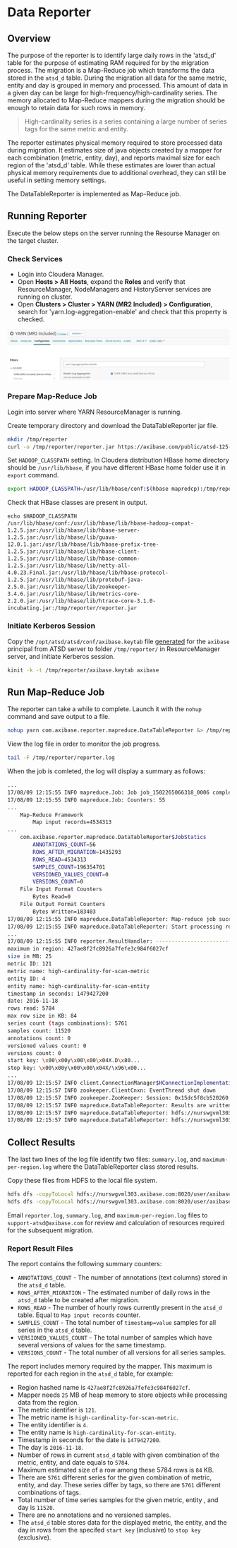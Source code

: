 # Data Reporter

## Overview

The purpose of the reporter is to identify large daily rows in the 'atsd_d' table for the purpose of estimating RAM required for by the migration process.
The migration is a Map-Reduce job which transforms the data stored in the `atsd_d` table. During the migration all data for the same metric, entity and day is grouped in memory and processed. This amount of data in a given day can be large for high-frequency/high-cardinality series. The memory allocated to Map-Reduce mappers during the migration should be enough to retain data for such rows in memory. 

> High-cardinality series is a series containing a large number of series tags for the same metric and entity.

The reporter estimates physical memory required to store processed data during migration. 
It estimates size of java objects created by a mapper for each combination (metric, entity, day), and reports maximal size for each region of the 'atsd_d' table. While these estimates are lower than actual physical memory requirements due to additional overhead, they can still be useful in setting memory settings.

The DataTableReporter is implemented as Map-Reduce job.

## Running Reporter

Execute the below steps on the server running the Resourse Manager on the target cluster.

### Check Services

* Login into Cloudera Manager.
* Open **Hosts > All Hosts**, expand the **Roles** and verify that ResourceManager, NodeManagers and HistoryServer services are running on cluster. 
* Open **Clusters > Cluster > YARN (MR2 Included) > Configuration**, search for 'yarn.log-aggregation-enable' and check that this property is checked.

![](./images/cloudera-log-aggregation-settings.jpeg)

### Prepare Map-Reduce Job

Login into server where YARN ResourceManager is running.

Create temporary directory and download the DataTableReporter jar file.

```sh
mkdir /tmp/reporter
curl -o /tmp/reporter/reporter.jar https://axibase.com/public/atsd-125-migration/reporter.jar
```

Set `HADOOP_CLASSPATH` setting. In Cloudera distribution HBase home directory should be `/usr/lib/hbase`, if you have different HBase home folder use it in `export` command. 

```sh
export HADOOP_CLASSPATH=/usr/lib/hbase/conf:$(hbase mapredcp):/tmp/reporter/reporter.jar
```

Check that HBase classes are present in output.

```
echo $HADOOP_CLASSPATH
/usr/lib/hbase/conf:/usr/lib/hbase/lib/hbase-hadoop-compat-1.2.5.jar:/usr/lib/hbase/lib/hbase-server-1.2.5.jar:/usr/lib/hbase/lib/guava-12.0.1.jar:/usr/lib/hbase/lib/hbase-prefix-tree-1.2.5.jar:/usr/lib/hbase/lib/hbase-client-1.2.5.jar:/usr/lib/hbase/lib/hbase-common-1.2.5.jar:/usr/lib/hbase/lib/netty-all-4.0.23.Final.jar:/usr/lib/hbase/lib/hbase-protocol-1.2.5.jar:/usr/lib/hbase/lib/protobuf-java-2.5.0.jar:/usr/lib/hbase/lib/zookeeper-3.4.6.jar:/usr/lib/hbase/lib/metrics-core-2.2.0.jar:/usr/lib/hbase/lib/htrace-core-3.1.0-incubating.jar:/tmp/reporter/reporter.jar
```

### Initiate Kerberos Session

Copy the `/opt/atsd/atsd/conf/axibase.keytab` file [generated](../../installation/cloudera.md#generate-keytab-file-for-axibase-principal) for the `axibase` principal from ATSD server to folder `/tmp/reporter/`  in ResourceManager server, and initiate Kerberos session.

```sh
kinit -k -t /tmp/reporter/axibase.keytab axibase
```

## Run Map-Reduce Job

The reporter can take a while to complete. Launch it with the `nohup` command and save output to a file.

```sh
nohup yarn com.axibase.reporter.mapreduce.DataTableReporter &> /tmp/reporter/reporter.log &
```

View the log file in order to monitor the job progress. 

```sh
tail -F /tmp/reporter/reporter.log
``` 

When the job is comleted, the log will display a summary as follows:

```sh
...
17/08/09 12:15:55 INFO mapreduce.Job: Job job_1502265066318_0006 completed successfully
17/08/09 12:15:55 INFO mapreduce.Job: Counters: 55
...
	Map-Reduce Framework
		Map input records=4534313
...
	com.axibase.reporter.mapreduce.DataTableReporter$JobStatics
		ANNOTATIONS_COUNT=56
		ROWS_AFTER_MIGRATION=1435293
		ROWS_READ=4534313
		SAMPLES_COUNT=196354701
		VERSIONED_VALUES_COUNT=0
		VERSIONS_COUNT=0
	File Input Format Counters
		Bytes Read=0
	File Output Format Counters
		Bytes Written=183403
17/08/09 12:15:55 INFO mapreduce.DataTableReporter: Map-reduce job success!
17/08/09 12:15:55 INFO mapreduce.DataTableReporter: Start processing results of the map-reduce jab.
...
17/08/09 12:15:55 INFO reporter.ResultHandler: ---------------------------------
maximum in region: 427ae8f2fc8926a7fefe3c984f6027cf
size in MB: 25
metric ID: 121
metric name: high-cardinality-for-scan-metric
entity ID: 4
entity name: high-cardinality-for-scan-entity
timestamp in seconds: 1479427200
date: 2016-11-18
rows read: 5784
max row size in KB: 84
series count (tags combinations): 5761
samples count: 11520
annotations count: 0
versioned values count: 0
versions count: 0
start key: \x00\x00y\x00\x00\x04X.D\x80...
stop key: \x00\x00y\x00\x00\x04X/\x96\x00...
...
17/08/09 12:15:57 INFO client.ConnectionManager$HConnectionImplementation: Closing zookeeper sessionid=0x15dc5f8cb520260
17/08/09 12:15:57 INFO zookeeper.ClientCnxn: EventThread shut down
17/08/09 12:15:57 INFO zookeeper.ZooKeeper: Session: 0x15dc5f8cb520260 closed
17/08/09 12:15:57 INFO mapreduce.DataTableReporter: Results are written to files:
17/08/09 12:15:57 INFO mapreduce.DataTableReporter: hdfs://nurswgvml303.axibase.com:8020/user/axibase/data_table_report/000009/summary.log
17/08/09 12:15:57 INFO mapreduce.DataTableReporter: hdfs://nurswgvml303.axibase.com:8020/user/axibase/data_table_report/000009/maximum-per-region.log
```

## Collect Results

The last two lines of the log file identify two files: `summary.log`, and `maximum-per-region.log` where the DataTableReporter class stored results.

Copy these files from HDFS to the local file system.

```sh
hdfs dfs -copyToLocal hdfs://nurswgvml303.axibase.com:8020/user/axibase/data_table_report/000009/summary.log /tmp/reporter/
hdfs dfs -copyToLocal hdfs://nurswgvml303.axibase.com:8020/user/axibase/data_table_report/000009/maximum-per-region.log /tmp/reporter/
```

Email `reporter.log`, `summary.log`, and `maximum-per-region.log` files to `support-atsd@axibase.com` for review and calculation of resources required for the subsequent migration.

### Report Result Files

The report contains the following summary counters:

* `ANNOTATIONS_COUNT` - The number of annotations (text columns) stored in the `atsd_d` table.
* `ROWS_AFTER_MIGRATION` - The estimated number of daily rows in the `atsd_d` table to be created after migration. 
* `ROWS_READ` - The number of hourly rows currently present in the `atsd_d` table. Equal to `Map input records` counter.
* `SAMPLES_COUNT` - The total number of `timestamp=value` samples for all series in the `atsd_d` table.
* `VERSIONED_VALUES_COUNT` - The total number of samples which have several versions of values for the same timestamp.
* `VERSIONS_COUNT` - The total number of all versions for all series samples.

The report includes memory required by the mapper. This maximum is reported for each region in the `atsd_d` table, for example:

* Region hashed name is `427ae8f2fc8926a7fefe3c984f6027cf`.
* Mapper needs `25` MB of heap memory to store objects while processing data from the region.
* The metric identifier is `121`.
* The metric name is `high-cardinality-for-scan-metric`.
* The entity identifier is `4`.
* The entity name is `high-cardinality-for-scan-entity`.
* Timestamp in seconds for the date is `1479427200`.
* The day is `2016-11-18`.
* Number of rows in current `atsd_d` table with given combination of the metric, entity, and date equals to `5784`.
* Maximum estimated size of a row among these 5784 rows is `84` KB.
* There are `5761` different series for the given combination of metric, entity, and day. These series differ by tags, so there are `5761` different combinations of tags.
* Total number of time series samples for the given metric, entity , and day is `11520`.
* There are no annotations and no versioned samples.
* The `atsd_d` table stores data for the displayed metric, the entity, and the day in rows from the specifed `start key` (inclusive) to `stop key` (exclusive).

